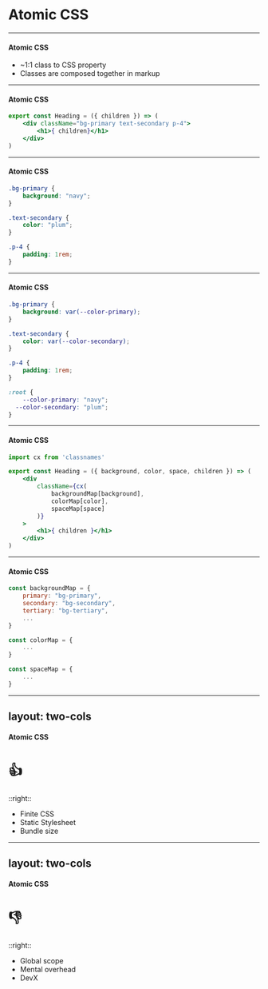 # Atomic CSS

<!--

Okay, let's talk about Atomic CSS. 
-->

---

#### Atomic CSS

 - ~1:1 class to CSS property
 - Classes are composed together in markup

<!--
Not to be confused with atomic design, atomic CSS as an approach to CSS where one class styles very few, usually one, CSS property.

These single purpose CSS classes are then composed together in the markup in order to supply all the requisite styles for the element.

Tailwind is the dominant framework following this approach, but there are many other similar frameworks out there. Tachyons was popular for a while. Bootstrap provides quite a lot of atomic CSS classes, but does not lean into it quite like Tailwind. 

I've authored custom-implemented atomic CSS in a number of applications, and I'm sure you've at least worked in an application with atomic CSS to some degree.
-->

---

#### Atomic CSS

```jsx {all|2}
export const Heading = ({ children }) => (
	<div className="bg-primary text-secondary p-4">
		<h1>{ children}</h1>
	</div>
)
```

<!--
 This is what a static example of our heading component might look like if we fully lean into tailwind

 click

 You can see we are applying 3 classes, one for each property we are styling
 
 -->

---

#### Atomic CSS

```css
.bg-primary {
	background: "navy";
}

.text-secondary {
	color: "plum";
}

.p-4 {
	padding: 1rem;
}
```

<!-- This is what the CSS might look like. Unlike CSS in JS this would be sent down to the browser as a static CSS file. -->

---

#### Atomic CSS

```css
.bg-primary {
	background: var(--color-primary);
}

.text-secondary {
	color: var(--color-secondary);
}

.p-4 {
	padding: 1rem;
}

:root {
	--color-primary: "navy";
  --color-secondary: "plum";
}
```

<!-- It might even support theming using some CSS variables -->

---

#### Atomic CSS

```jsx {all|3|1|5-9}
import cx from 'classnames'

export const Heading = ({ background, color, space, children }) => (
	<div
		className={cx(
			backgroundMap[background],
			colorMap[color],
			spaceMap[space]
		)}
	>
		<h1>{ children }</h1>
	</div>
)
```

<!-- 
Now let's try to dynamically style our component based on the props.

click

We'll go ahead and expose those on our component.

click

Then, since we're combining a number of classes, we'll likely pull in a classnames library.

click

We'll use that to bind together some classnames, but unless we expect the consumer of this component to pass in the atomic CSS class. We'll have to map the tokens we want to expose to the actual classes.
-->

---

#### Atomic CSS

```js
const backgroundMap = {
	primary: "bg-primary",
	secondary: "bg-secondary",
	tertiary: "bg-tertiary",
	...
}

const colorMap = {
	...
}

const spaceMap = {
	...
}
```

<!--
So now even if we're using a framework to provide a lot of our classes, we're still maintaining all these maps.

This might be more or less maintainable depending on how many tokens you have. 

I know Tailwind's framework have IDE integrations that might be helpful for remembering classes there are or generating these maps, but you can't actually use that information from the IDE in code to keep these maps in sync with what classes actually exist.
-->

---
layout: two-cols
---

#### Atomic CSS

# 👍

::right::

 - Finite CSS
 - Static Stylesheet
 - Bundle size

<!-- 
pros of atomic CSS 
- Reusable CSS helps keep bundle size small
  - define all the things once, use everywhere
	- Author less custom CSS
	- Don’t have to invent classnames
- Performant Static Stylesheet
  - purge CSS
- Don't need a library that runs in the browser
- Make safer changes
  - can you actually?
-->

---
layout: two-cols
---

#### Atomic CSS

# 👎

::right::

 - Global scope
 - Mental overhead
 - DevX

<!--

cons
- Global scope
	- Both you and your cookie script are both using differently themed versions of tailwind.
- Mental overhead
- DevX
  - lots to maintain to be able to use of props & state for styling
  - IDE plugins and linters can make it feel type safety, but there’s no way to actually use those types in code
	- Can become unreadable when lots of classes are applied (I don't think this is actually a problem in the browser, but can be in reviewing code)
-->